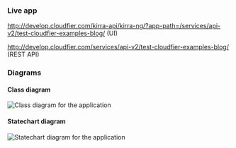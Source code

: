 ### Live app

http://develop.cloudfier.com/kirra-api/kirra-ng/?app-path=/services/api-v2/test-cloudfier-examples-blog/ (UI)

http://develop.cloudfier.com/services/api-v2/test-cloudfier-examples-blog/ (REST API)

### Diagrams

#### Class diagram

![Class diagram for the application](https://develop.cloudfier.com/services/diagram/test-cloudfier-examples-blog/package/blog.uml?showClassifierCompartments=Always&showStaticFeatures=true&showClasses=true&showAssociationEndName=true&showAttributes=true&showOperations=true&showComments=true&showParameters=true&showAssociationEndMultiplicity=true&showMinimumVisibility=Public&showFeatureVisibility=false&showParameterNames=false&showDerivedElements=false)

#### Statechart diagram

![Statechart diagram for the application](https://develop.cloudfier.com/services/diagram/test-cloudfier-examples-blog/package/blog.uml?showStateMachines=true)

